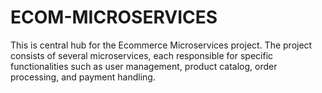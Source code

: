 # ECOM-MICROSERVICES
This is central hub for the Ecommerce Microservices project. The project consists of several microservices, each responsible for specific functionalities such as user management, product catalog, order processing, and payment handling.
